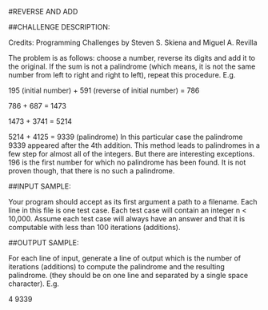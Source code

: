 #REVERSE AND ADD

##CHALLENGE DESCRIPTION:

Credits: Programming Challenges by Steven S. Skiena and Miguel A. Revilla

The problem is as follows: choose a number, reverse its digits and add it to the original. If the sum is not a palindrome (which means, it is not the same number from left to right and right to left), repeat this procedure. E.g.

195 (initial number) + 591 (reverse of initial number) = 786

786 + 687 = 1473

1473 + 3741 = 5214

5214 + 4125 = 9339 (palindrome)
In this particular case the palindrome 9339 appeared after the 4th addition. This method leads to palindromes in a few step for almost all of the integers. But there are interesting exceptions. 196 is the first number for which no palindrome has been found. It is not proven though, that there is no such a palindrome.

##INPUT SAMPLE:

Your program should accept as its first argument a path to a filename. Each line in this file is one test case. Each test case will contain an integer n < 10,000. Assume each test case will always have an answer and that it is computable with less than 100 iterations (additions).

##OUTPUT SAMPLE:

For each line of input, generate a line of output which is the number of iterations (additions) to compute the palindrome and the resulting palindrome. (they should be on one line and separated by a single space character). E.g.

4 9339
